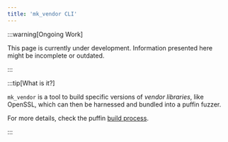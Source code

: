 ```yaml
---
title: 'mk_vendor CLI'
---
```


:::warning[Ongoing Work]

This page is currently under development. Information presented here might be incomplete or outdated.

:::

:::tip[What is it?]

`mk_vendor` is a tool to build specific versions of *vendor libraries*, like OpenSSL, which can then be harnessed and bundled into a puffin fuzzer.

For more details, check the puffin [build process](../developer/build#mk_vendor).

:::
